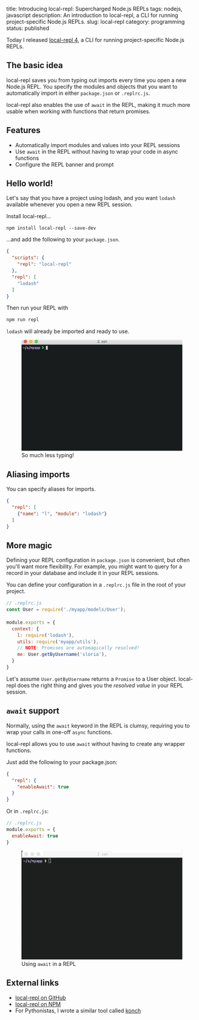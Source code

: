 title: Introducing local-repl: Supercharged Node.js REPLs
tags: nodejs, javascript
description: An introduction to local-repl, a CLI for running project-specific Node.js REPLs.
slug: local-repl
category: programming
status: published

Today I released [local-repl 4](https://github.com/sloria/local-repl), a CLI for running project-specific Node.js REPLs.

## The basic idea

local-repl saves you from typing out imports every time you open a new Node.js REPL.
You specify the modules and objects that you want to automatically import in
either `package.json` or `.replrc.js`.

local-repl also enables the use of `await` in the REPL, making it much
more usable when working with functions that return promises.

## Features

- Automatically import modules and values into your REPL sessions
- Use `await` in the REPL without having to wrap your code in async functions
- Configure the REPL banner and prompt

## Hello world!

Let's say that you have a project using lodash, and you want `lodash` 
available whenever you open a new REPL session. 

Install local-repl…

```
npm install local-repl --save-dev
```

…and add the following to your `package.json`.

```json
{
  "scripts": {
    "repl": "local-repl"
  },
  "repl": [
    "lodash"
  ]
}
```

Then run your REPL with

```bash
npm run repl
```

`lodash` will already be imported and ready to use.

<figure>
  <img alt="local-repl with lodash" src="https://raw.githubusercontent.com/sloria/local-repl/master/media/basic.gif" >
  <figcaption>
    So much less typing!
  </figcaption>
</figure>

## Aliasing imports

You can specify aliases for imports.

```json
{
  "repl": [
    {"name": "l", "module": "lodash"}
  ]
}
```

## More magic

Defining your REPL configuration in `package.json` is convenient, but often you'll want more flexibility. For example, you might want to query for a record in your database and include it in your REPL sessions.

You can define your configuration in a `.replrc.js` file in the root of your project.

```javascript
// .replrc.js
const User = require('./myapp/models/User');

module.exports = {
  context: {
    l: require('lodash'),
    utils: require('myapp/utils'),
    // NOTE: Promises are automagically resolved!
    me: User.getByUsername('sloria'),
  }
} 
```

Let's assume `User.getByUsername` returns a `Promise` to a User object. local-repl does the right thing and gives you the *resolved value* in your REPL session. 

## `await` support

Normally, using the `await` keyword in the REPL is clumsy, requiring you
to wrap your calls in one-off `async` functions.

local-repl allows you to use `await` without having to create any
wrapper functions.

Just add the following to your package.json:

```json
{
  "repl": {
    "enableAwait": true
  }
}
```

Or in `.replrc.js`:

```javascript
// .replrc.js
module.exports = {
  enableAwait: true
}
```

<figure>
  <img alt="await support in local-repl" src="https://raw.githubusercontent.com/sloria/local-repl/master/media/await.gif" >
  <figcaption>
    Using <code>await</code> in a REPL
  </figcaption>
</figure>


## External links

- [local-repl on GitHub](https://github.com/sloria/local-repl)
- [local-repl on NPM](https://www.npmjs.com/package/local-repl)
- For Pythonistas, I wrote a similar tool called [konch](https://github.com/sloria/konch)

